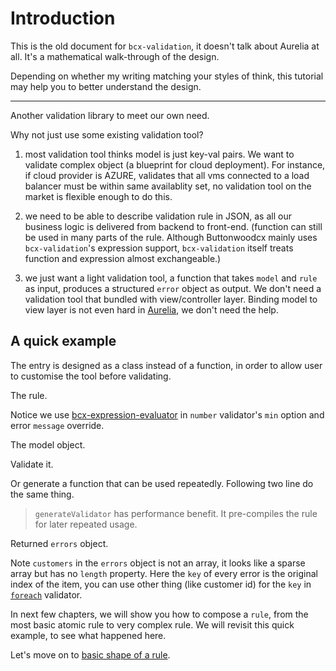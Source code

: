 # Introduction

This is the old document for `bcx-validation`, it doesn't talk about Aurelia at all. It's a mathematical walk-through of the design.

Depending on whether my writing matching your styles of think, this tutorial may help you to better understand the design.

---

Another validation library to meet our own need.

Why not just use some existing validation tool?

1. most validation tool thinks model is just key-val pairs. We want to validate complex object (a blueprint for cloud deployment). For instance, if cloud provider is AZURE, validates that all vms connected to a load balancer must be within same availablity set, no validation tool on the market is flexible enough to do this.

2. we need to be able to describe validation rule in JSON, as all our business logic is delivered from backend to front-end. (function can still be used in many parts of the rule. Although Buttonwoodcx mainly uses `bcx-validation`'s expression support, `bcx-validation` itself treats function and expression almost exchangeable.)

3. we just want a light validation tool, a function that takes `model` and `rule` as input, produces a structured `error` object as output. We don't need a validation tool that bundled with view/controller layer. Binding model to view layer is not even hard in [Aurelia](http://aurelia.io), we don't need the help.

## A quick example

The entry is designed as a class instead of a function, in order to allow user to customise the tool before validating.

<div><code-viewer value="import Validation from 'bcx-validation';
const validation = new Validation();" mode="js"></code-viewer></div>

The rule.

<div><code-viewer value="const rule = {
  name: 'mandatory',
  customers: {
    foreach: {
      email: 'email',
      name: ['mandatory', 'unique'],
      age: ['notMandatory', {validate: 'number',
                             'min.bind': 'ageLimit',
                             message: '\${$parent.name} must be at least \${ageLimit} years old'}]
    }
  }
}" mode="js"></code-viewer></div>

Notice we use [bcx-expression-evaluator](https://github.com/buttonwoodcx/bcx-expression-evaluator) in `number` validator's `min` option and error `message` override.

The model object.

<div><code-viewer value="const model = {
  name: 'driver group',
  ageLimit: 21,
  customers: [
    {name: 'Arm', email: 'arm@test.com'},
    {name: 'Bob', email: 'bob@test.com'},
    {name: 'Bob', email: 'bob', age: 15},
    {name: '', age: 18}
  ]
}" mode="js"></code-viewer></div>

Validate it.

<div><code-viewer value="validation.validate(model, rule);" mode="js"></code-viewer></div>

Or generate a function that can be used repeatedly. Following two line do the same thing.

<div><code-viewer value="const validate = validation.generateValidator(rule);
validate(model);" mode="js"></code-viewer></div>

> `generateValidator` has performance benefit. It pre-compiles the rule for later repeated usage.

Returned `errors` object.

<div><code-viewer value="{
  customers: {
    '1': {name: ['must be unique']},
    '2': {
      name: ['must be unique'],
      email:['not a valid email'],
      age: ['driver group must be at least 21 years old']
    },
    '3': {
      name: ['must not be empty'],
      email:['not a valid email'],
      age: ['driver group must be at least 21 years old']
    }
  }
}" mode="js"></code-viewer></div>

Note `customers` in the `errors` object is not an array, it looks like a sparse array but has no `length` property. Here the `key` of every error is the original index of the item, you can use other thing (like customer id) for the `key` in [`foreach`](#/reference/foreach-transformer) validator.

In next few chapters, we will show you how to compose a `rule`, from the most basic atomic rule to very complex rule. We will revisit this quick example, to see what happened here.

Let's move on to [basic shape of a rule](#/reference/basic-shape-of-a-rule).
